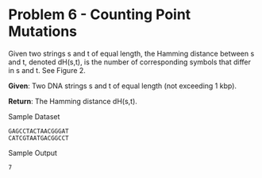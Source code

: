 Problem 6 - Counting Point Mutations
====================================

Given two strings s and t of equal length, the Hamming distance between s and t, denoted dH(s,t), is the number of corresponding symbols that differ in s and t. See Figure 2.

**Given**: Two DNA strings s and t of equal length (not exceeding 1 kbp).

**Return**: The Hamming distance dH(s,t).

Sample Dataset

    GAGCCTACTAACGGGAT
    CATCGTAATGACGGCCT

Sample Output

    7